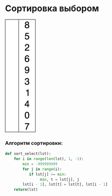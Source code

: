 # Сортировка выбором

![image](https://github.com/kriper2OO3/Lab2/blob/main/Selection-Sort-Animation.gif)

### Алгоритм сортировки:
```py
def sort_select(lst):
    for i in range(len(lst), 1, -1):
        min = -999999999
        for j in range(i):
           if lst[j] >= min:
                min, t = lst[j], j
        lst[i - 1], lst[t] = lst[t], lst[i - 1]
    return(lst)
```
